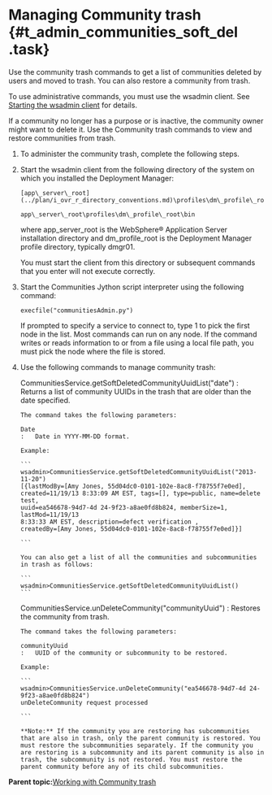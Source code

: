 # Managing Community trash {#t_admin_communities_soft_del .task}

Use the community trash commands to get a list of communities deleted by users and moved to trash. You can also restore a community from trash.

To use administrative commands, you must use the wsadmin client. See [Starting the wsadmin client](t_admin_wsadmin_starting.md) for details.

If a community no longer has a purpose or is inactive, the community owner might want to delete it. Use the Community trash commands to view and restore communities from trash.

1.  To administer the community trash, complete the following steps.
2.  Start the wsadmin client from the following directory of the system on which you installed the Deployment Manager:

    ```
    [app\_server\_root](../plan/i_ovr_r_directory_conventions.md)\profiles\dm\_profile\_root\bin
    ```

    ```
    app\_server\_root\profiles\dm\_profile\_root\bin
    ```

    where app\_server\_root is the WebSphere® Application Server installation directory and dm\_profile\_root is the Deployment Manager profile directory, typically dmgr01.

    You must start the client from this directory or subsequent commands that you enter will not execute correctly.

3.  Start the Communities Jython script interpreter using the following command:

    ```
    execfile("communitiesAdmin.py")
    ```

    If prompted to specify a service to connect to, type 1 to pick the first node in the list. Most commands can run on any node. If the command writes or reads information to or from a file using a local file path, you must pick the node where the file is stored.

4.  Use the following commands to manage community trash:

    CommunitiesService.getSoftDeletedCommunityUuidList\("date"\)
    :   Returns a list of community UUIDs in the trash that are older than the date specified.

        The command takes the following parameters:

        Date
        :   Date in YYYY-MM-DD format.

        Example:

        ```
        wsadmin>CommunitiesService.getSoftDeletedCommunityUuidList("2013-11-20")
        [{lastModBy=[Amy Jones, 55d04dc0-0101-102e-8ac8-f78755f7e0ed], 
        created=11/19/13 8:33:09 AM EST, tags=[], type=public, name=delete test, 
        uuid=ea546678-94d7-4d 24-9f23-a8ae0fd8b824, memberSize=1, lastMod=11/19/13 
        8:33:33 AM EST, description=defect verification , 
        createdBy=[Amy Jones, 55d04dc0-0101-102e-8ac8-f78755f7e0ed]}]
        
        ```

        You can also get a list of all the communities and subcommunities in trash as follows:

        ```
        wsadmin>CommunitiesService.getSoftDeletedCommunityUuidList()
        ```

    CommunitiesService.unDeleteCommunity\("communityUuid"\)
    :   Restores the community from trash.

        The command takes the following parameters:

        communityUuid
        :   UUID of the community or subcommunity to be restored.

        Example:

        ```
        wsadmin>CommunitiesService.unDeleteCommunity("ea546678-94d7-4d 24-9f23-a8ae0fd8b824")
        unDeleteCommunity request processed
        
        ```

        **Note:** If the community you are restoring has subcommunities that are also in trash, only the parent community is restored. You must restore the subcommunities separately. If the community you are restoring is a subcommunity and its parent community is also in trash, the subcommunity is not restored. You must restore the parent community before any of its child subcommunities.


**Parent topic:**[Working with Community trash](../admin/c_admin_communities_trash.md)

